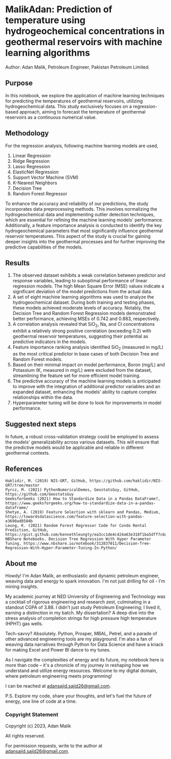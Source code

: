 # MalikAdan: Prediction of temperature using hydrogeochemical concentrations in geothermal reservoirs with machine learning algorithms

Author: Adan Malik, Petroleum Engineer, Pakistan Petroleum Limited. 


## Purpose
In this notebook, we explore the application of machine learning techniques for predicting the temperatures of geothermal reservoirs, utilizing hydrogeochemical data. This study exclusively focuses on a regression-based approach, aiming to forecast the temperature of geothermal reservoirs as a continuous numerical value.

## Methodology
For the regression analysis, following machine learning models are used,  
1. Linear Regression 
2. Ridge Regression
3. Lasso Regression
4. ElasticNet Regression
5. Support Vector Machine (SVM)
6. K-Nearest Neighbors
7. Decision Tree
8. Random Forest Regressor

To enhance the accuracy and reliability of our predictions, the study incorporates data preprocessing methods. This involves normalizing the hydrogeochemical data and implementing outlier detection techniques, which are essential for refining the machine learning models' performance. Additionally, a feature importance analysis is conducted to identify the key hydrogeochemical parameters that most significantly influence geothermal reservoir temperatures. This aspect of the study is crucial for gaining deeper insights into the geothermal processes and for further improving the predictive capabilities of the models.


## Results
1. The observed dataset exhibits a weak correlation between predictor and response variables, leading to suboptimal performance of linear regression models. The high Mean Square Error (MSE) values indicate a significant deviation of the model predictions from the actual data.
2. A set of eight machine learning algorithms was used to analyze the hydrogeochemical dataset. During both training and testing phases, these models achieved moderate levels of accuracy. Notably, the Decision Tree and Random Forest Regression models demonstrated better performance, achieving MSEs of 0.742 and 0.883, respectively.
3. A correlation analysis revealed that SiO<sub>2</sub>, Na, and Cl concentrations exhibit a relatively strong positive correlation (exceeding 0.2) with geothermal reservoir temperatures, suggesting their potential as predictive indicators in the models.
4. Feature importance ranking analysis identified SiO<sub>2</sub> (measured in mg/L) as the most critical predictor in base cases of both Decision Tree and Random Forest models.
5. Based on their minimal impact on model performance, Boron (mg/L) and Potassium (K, measured in mg/L) were excluded from the dataset, streamlining the feature set for more efficient model training.
6. The predictive accuracy of the machine learning models is anticipated to improve with the integration of additional predictor variables and an expanded dataset, enhancing the models' ability to capture complex relationships within the data.
7. Hyperparameter tuning will be done to look for improvements in model performance.

## Suggested next steps
In future, a robust cross-validation strategy could be employed to assess the models' generalizability across various datasets. This will ensure that the predictive models would be applicable and reliable in different geothermal contexts.


## References

    Haklidir, M. (2019) NIS-GRT, GitHub, https://github.com/haklidir/NIS-GRT/tree/master
    Pyrcz, M. (2021) PythonNumericalDemos, GeostatsGuy, GitHub, https://github.com/GeostatsGuy
    GeeksforGeeks (2021) How to Standardize Data in a Pandas DataFrame?, https://www.geeksforgeeks.org/how-to-standardize-data-in-a-pandas-dataframe/
    Shetye, A. (2019) Feature Selection with sklearn and Pandas, Medium, https://towardsdatascience.com/feature-selection-with-pandas-e3690ad8504b
    Leung, K. (2021) Random Forest Regressor Code for Condo Rental Prediction, GitHub, https://gist.github.com/kennethleungty/ea3cc1de4c424a63e318f1ba5dff7c6a
    NBShare Notebooks. Decision Tree Regression With Hyper Parameter Tuning, https://www.nbshare.io/notebook/312837011/Decision-Tree-Regression-With-Hyper-Parameter-Tuning-In-Python/

## About me

Howdy! I'm Adan Malik, an enthusiastic and dynamic petroleum engineer, weaving data and energy to spark innovation. I'm not just drilling for oil - I'm mining insights.

My academic journey at NED University of Engineering and Technology was a cocktail of rigorous engineering and research zest, culminating in a standout CGPA of 3.88. I didn't just study Petroleum Engineering; I lived it, earning a distinction in my batch. My dissertation? A deep dive into the stress analysis of completion strings for high pressure high temperature (HPHT) gas wells.

Tech-savvy? Absolutely. Python, Prosper, MBAL, Petrel, and a parade of other advanced engineering tools are my playground. I'm also a fan of weaving data narratives through Python for Data Science and have a knack for making Excel and Power BI dance to my tunes.

As I navigate the complexities of energy and its future, my notebook here is more than code – it's a chronicle of my journey in reshaping how we understand and utilize energy resources. Welcome to my digital domain, where petroleum engineering meets programming!

I can be reached at adansajid.sajid26@gmail.com.

P.S. Explore my code, share your thoughts, and let's fuel the future of energy, one line of code at a time.


### Copyright Statement

Copyright (c) 2023, Adan Malik

All rights reserved.

For permission requests, write to the author at adansajid.sajid26@gmail.com.
